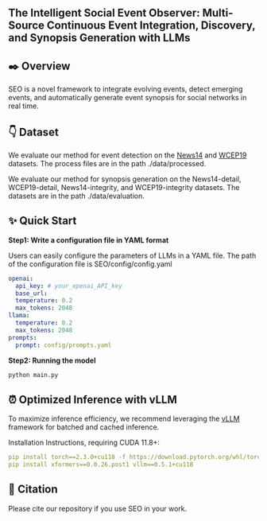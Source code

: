 ## The Intelligent Social Event Observer: Multi-Source Continuous Event Integration, Discovery, and Synopsis Generation with LLMs


## ✒️ Overview
SEO is a novel framework to integrate evolving events, detect emerging events, and automatically generate event synopsis for social networks in real time.

## 👇 Dataset
We evaluate our method for event detection on the [News14]() and [WCEP19]() datasets. The process files are in the path ./data/processed.

We evaluate our method for synopsis generation on the News14-detail, WCEP19-detail, News14-integrity, and WCEP19-integrity datasets. The datasets are in the path ./data/evaluation.


## ✨ Quick Start

**Step1: Write a configuration file in YAML format**

Users can easily configure the parameters of LLMs in a YAML file. 
The path of the configuration file is SEO/config/config.yaml

```yaml
openai:
  api_key: # your_openai_API_key
  base_url: 
  temperature: 0.2  
  max_tokens: 2048
llama:
  temperature: 0.2
  max_tokens: 2048
prompts:
  prompt: config/prompts.yaml
```

**Step2: Running the model**
```python
python main.py
```

## ⏰ Optimized Inference with vLLM
To maximize inference efficiency, we recommend leveraging the [vLLM](https://docs.vllm.ai/en/latest/) framework for batched and cached inference. 

Installation Instructions, requiring CUDA 11.8+:
```yaml
pip install torch==2.3.0+cu118 -f https://download.pytorch.org/whl/torch_stable.html
pip install xformers==0.0.26.post1 vllm==0.5.1+cu118
```

## 📝 Citation
Please cite our repository if you use SEO in your work.
```bibtex
```
